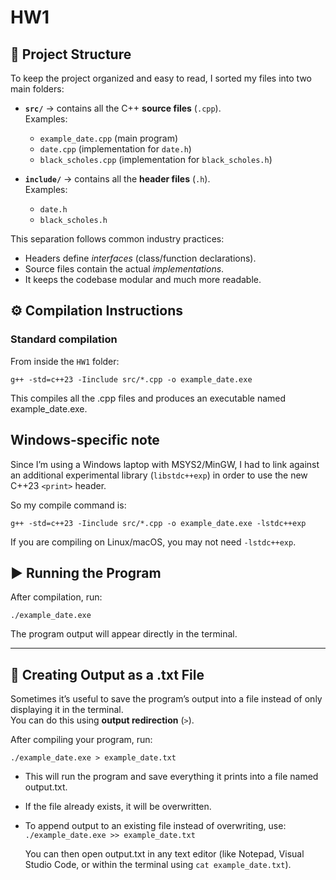 # HW1 

## 📂 Project Structure
To keep the project organized and easy to read, I sorted my files into two main folders:

- **`src/`** → contains all the C++ **source files** (`.cpp`).  
  Examples:  
  - `example_date.cpp` (main program)  
  - `date.cpp` (implementation for `date.h`)  
  - `black_scholes.cpp` (implementation for `black_scholes.h`)  

- **`include/`** → contains all the **header files** (`.h`).  
  Examples:  
  - `date.h`  
  - `black_scholes.h`  

This separation follows common industry practices:  
- Headers define *interfaces* (class/function declarations).  
- Source files contain the actual *implementations*.  
- It keeps the codebase modular and much more readable.

## ⚙️ Compilation Instructions

### Standard compilation
From inside the `HW1` folder:

`g++ -std=c++23 -Iinclude src/*.cpp -o example_date.exe`

This compiles all the .cpp files and produces an executable named example_date.exe.

## Windows-specific note
Since I’m using a Windows laptop with MSYS2/MinGW, I had to link against an additional experimental library (`libstdc++exp`) in order to use the new C++23 `<print>` header.

So my compile command is:

`g++ -std=c++23 -Iinclude src/*.cpp -o example_date.exe -lstdc++exp`

If you are compiling on Linux/macOS, you may not need `-lstdc++exp`.


## ▶️ Running the Program
After compilation, run:

`./example_date.exe`

The program output will appear directly in the terminal.

---

## 📄 Creating Output as a .txt File
Sometimes it’s useful to save the program’s output into a file instead of only displaying it in the terminal.  
You can do this using **output redirection** (`>`).

After compiling your program, run:

`./example_date.exe > example_date.txt`

- This will run the program and save everything it prints into a file named output.txt.
- If the file already exists, it will be overwritten.
- To append output to an existing file instead of overwriting, use:
  `./example_date.exe >> example_date.txt`

  You can then open output.txt in any text editor (like Notepad, Visual Studio Code, or within the terminal using `cat example_date.txt`).


